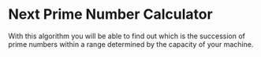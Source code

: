#  Next Prime Number Calculator
  With this algorithm you will be able to find out which is the succession of prime numbers within a range determined by the capacity of your machine.
